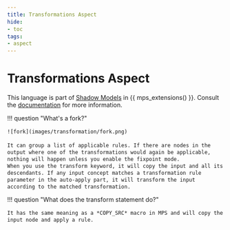 ```yaml
---
title: Transformations Aspect
hide:
- toc
tags:
- aspect
---
```


# Transformations Aspect

This language is part of [Shadow Models](https://jetbrains.github.io/MPS-extensions/extensions/shadowmodels) in {{ mps_extensions() }}. Consult the [documentation](https://jetbrains.github.io/MPS-extensions/extensions/shadowmodels/)
for more information.

!!! question "What's a fork?"

    ![fork](images/transformation/fork.png)

    It can group a list of applicable rules. If there are nodes in the output where one of the transformations would again be applicable, nothing will happen unless you enable the fixpoint mode.
    When you use the transform keyword, it will copy the input and all its descendants. If any input concept matches a transformation rule parameter in the auto-apply part, it will transform the input according to the matched transformation.

!!! question "What does the transform statement do?"

    It has the same meaning as a *COPY_SRC* macro in MPS and will copy the input node and apply a rule.